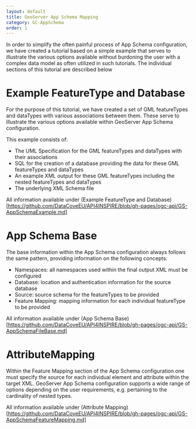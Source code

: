 ```yaml
---
layout: default
title: GeoServer App Schema Mapping
category: GC-AppSchema
order: 1
---
```


In order to simplify the often painful process of App Schema configuration, we have created a tutorial based on a simple example that serves to illustrate the various options available without burdoning the user with a complex data model as often utilized in such tutorials. The individual sections of this tutorial are described below

# Example FeatureType and Database

For the purpose of this tutorial, we have created a set of GML featureTypes and dataTypes with various associations between them. These serve to illustrate the various options available within GeoServer App Schema configuration.

This example consists of:
* The UML Specification for the GML featureTypes and dataTypes with their associations
* SQL for the creation of a database providing the data for these GML featureTypes and dataTypes
* An example XML output for these GML featureTypes including the nested featureTypes and dataTypes
* The underlying XML Schema file

All information available under (Example FeatureType and Database)[https://github.com/DataCoveEU/API4INSPIRE/blob/gh-pages/ogc-api/GS-AppSchemaExample.md]

# App Schema Base

The base information within the App Schema configuration always follows the same pattern, providing information on the following concepts:
* Namespaces: all namespaces used within the final output XML must be configured
* Database: location and authentication information for the source database
* Source: source schema for the featureTypes to be provided
* Feature Mapping: mapping information for each individual featureType to be provided

All information available under (App Schema Base)[https://github.com/DataCoveEU/API4INSPIRE/blob/gh-pages/ogc-api/GS-AppSchemaFileBase.md]


# AttributeMapping

Within the Feature Mapping section of the App Schema configuration one must specify the source for each individual element and attribute within the target XML. GeoServer App Schema configuration supports a wide range of options depending on the user requirements, e.g. pertaining to the cardinality of nested types.

All information available under (Attribute Mapping)[https://github.com/DataCoveEU/API4INSPIRE/blob/gh-pages/ogc-api/GS-AppSchemaFeatureMapping.md]





